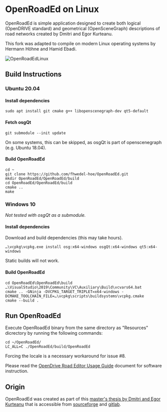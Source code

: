 # OpenRoadEd on Linux

OpenRoadEd is simple application designed to create both logical (OpenDRIVE standard) and geometrical (OpenSceneGraph) descriptions of road networks created by Dmitri and Egor Kurteanu. 

This fork was adapted to compile on modern Linux operating systems by Hermann Höhne and Hamid Ebadi.

![OpenRoadEdLinux](Screenshots/OpenRoadEdLinuxXodr.png)

## Build Instructions 

### Ubuntu 20.04

#### Install dependencies

```
sudo apt install git cmake g++ libopenscenegraph-dev qt5-default
```

#### Fetch osgQt

```
git submodule --init update
```

On some systems, this can be skipped, as osgQt is part of openscenegraph (e.g. Ubuntu 18.04).

#### Build OpenRoadEd

```
cd ~
git clone https://github.com/fhwedel-hoe/OpenRoadEd.git
mkdir OpenRoadEd/OpenRoadEd/build
cd OpenRoadEd/OpenRoadEd/build
cmake ..
make
```

### Windows 10

*Not tested with osgQt as a submodule.*

#### Install dependencies

Download and build dependencies (this may take hours).

    …\vcpkg\vcpkg.exe install osg:x64-windows osgQt:x64-windows qt5:x64-windows

Static builds will not work.

#### Build OpenRoadEd

    cd OpenRoadEd\OpenRoadEd\build
    …\VisualStudio\2019\Community\VC\Auxiliary\Build\vcvars64.bat
    cmake .. -GNinja -DVCPKG_TARGET_TRIPLET=x64-windows -DCMAKE_TOOLCHAIN_FILE=…\vcpkg\scripts\buildsystems\vcpkg.cmake
    cmake --build .

## Run OpenRoadEd

Execute OpenRoadEd binary from the same directory as "Resources" dicrectory by running the following commands:

```
cd ~/OpenRoadEd/
LC_ALL=C ./OpenRoadEd/build/OpenRoadEd
```

Forcing the locale is a necessary workaround for issue #8.

Please read the [OpenDrive Road Editor Usage Guide](Help/OpenRoadEdHelp.pdf) document for software instruction.


## Origin

OpenRoadEd was created as part of this [master's thesis by Dmitri and Egor Kurteanu](http://hdl.handle.net/2077/23047) that is accessible from [sourceforge](https://sourceforge.net/projects/openroaded/) and [gitlab](https://gitlab.com/OpenRoadEd/OpenRoadEd).
